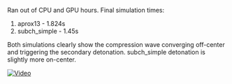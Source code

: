 Ran out of CPU and GPU hours. Final simulation times:
1. aprox13 - 1.824s
2. subch_simple - 1.45s

Both simulations clearly show the compression wave converging off-center and triggering the secondary detonation. subch_simple detonation is slightly more on-center.


[![Video](https://img.youtube.com/vi/fhazHdfND4c/maxresdefault.jpg)](https://www.youtube.com/watch?v=fhazHdfND4c)
